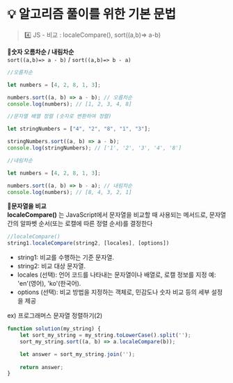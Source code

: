 # 💡 알고리즘 풀이를 위한 기본 문법

> 4️⃣ JS - 비교 : localeCompare(), sort((a,b)=> a-b)

**📍숫자 오름차순 / 내림차순** <br />
`sort((a,b)=> a - b)` / `sort((a,b)=> b - a)` 
```js
//오름차순

let numbers = [4, 2, 8, 1, 3];

numbers.sort((a, b) => a - b); // 오름차순
console.log(numbers); // [1, 2, 3, 4, 8]
```
```js
//문자열 배열 정렬 (숫자로 변환하여 정렬)

let stringNumbers = ["4", "2", "8", "1", "3"];

stringNumbers.sort((a, b) => a - b);
console.log(stringNumbers); // ['1', '2', '3', '4', '8']
```
```js
//내림차순

let numbers = [4, 2, 8, 1, 3];

numbers.sort((a, b) => b - a); // 내림차순
console.log(numbers); // [8, 4, 3, 2, 1]
```


**📍문자열을 비교** <br />
**localeCompare()** 는 JavaScript에서 문자열을 비교할 때 사용되는 메서드로, 문자열 간의 알파벳 순서(또는 로캘에 따른 정렬 순서)를 결정한다

```js
//localeCompare()
string1.localeCompare(string2, [locales], [options])
```
- string1: 비교를 수행하는 기준 문자열. <br />
- string2: 비교 대상 문자열. <br />
- locales (선택): 언어 코드를 나타내는 문자열이나 배열로, 로캘 정보를 지정 예: 'en'(영어), 'ko'(한국어). <br />
- options (선택): 비교 방법을 지정하는 객체로, 민감도나 숫자 비교 등의 세부 설정을 제공 <br />

ex) 프로그래머스 문자열 정렬하기(2)
```js
function solution(my_string) {
    let sort_my_string = my_string.toLowerCase().split('');
    sort_my_string.sort((a, b) => a.localeCompare(b));

    let answer = sort_my_string.join('');
    
    return answer;
}
```
